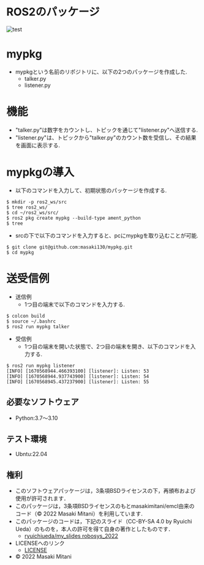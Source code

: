 # ROS2のパッケージ
![test](https://github.com/masaki130/mypkg/actions/workflows/test.yml/badge.svg)

# mypkg
* mypkgという名前のリポジトリに、以下の2つのパッケージを作成した.
  * talker.py
  * listener.py

# 機能
* "talker.py"は数字をカウントし、トピックを通じて"listener.py"へ送信する.
* "listener.py"は、トピックから"talker.py"のカウント数を受信し、その結果を画面に表示する.

# mypkgの導入
* 以下のコマンドを入力して、初期状態のパッケージを作成する.
```
$ mkdir -p ros2_ws/src
$ tree ros2_ws/
$ cd ~/ros2_ws/src/
$ ros2 pkg create mypkg --build-type ament_python
$ tree
```

* srcの下で以下のコマンドを入力すると、pcにmypkgを取り込むことが可能.
```
$ git clone git@github.com:masaki130/mypkg.git
$ cd mypkg 
```
# 送受信例
* 送信例
  * 1つ目の端末で以下のコマンドを入力する.
```
$ colcon build
$ source ~/.bashrc
$ ros2 run mypkg talker
```

* 受信例
  * 1つ目の端末を開いた状態で、2つ目の端末を開き、以下のコマンドを入力する.
```
$ ros2 run mypkg listener
[INFO] [1670568944.466393100] [listener]: Listen: 53
[INFO] [1670568944.937743900] [listener]: Listen: 54
[INFO] [1670568945.437237900] [listener]: Listen: 55
```

## 必要なソフトウェア
* Python:3.7～3.10

## テスト環境
* Ubntu:22.04

## 権利
* このソフトウェアパッケージは，3条項BSDライセンスの下，再頒布および使用が許可されます．
* このパッケージは，3条項BSDライセンスのもとmasakimitani/emcl由来のコード（© 2022 Masaki Mitani）を利用しています.
* このパッケージのコードは，下記のスライド（CC-BY-SA 4.0 by Ryuichi Ueda）のものを，本人の許可を得て自身の著作としたものです．
    * [ryuichiueda/my_slides robosys_2022](https://github.com/ryuichiueda/my_slides/tree/master/robosys_2022)
* LICENSEへのリンク
    * [LICENSE](https://github.com/masaki130/ros2_2022/blob/main/LICENSE)
* © 2022 Masaki Mitani
